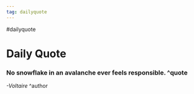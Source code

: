 ```yaml
---
tag: dailyquote
---
```


#dailyquote

# Daily Quote

### No snowflake in an avalanche ever feels responsible. ^quote
*-Voltaire* ^author
